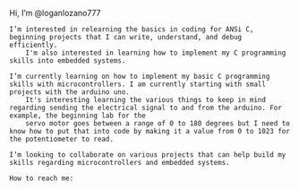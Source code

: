 Hi, I’m @loganlozano777

    I’m interested in relearning the basics in coding for ANSi C, beginning projects that I can write, understand, and debug efficiently. 
        I'm also interested in learning how to implement my C programming skills into embedded systems. 
        
    I’m currently learning on how to implement my basic C programming skills with microcontrollers. I am currently starting with small projects with the arduino uno.
        It's interesting learning the various things to keep in mind regarding sending the electrical signal to and from the arduino. For example, the beginning lab for the
        servo motor goes between a range of 0 to 180 degrees but I need to know how to put that into code by making it a value from 0 to 1023 for the potentiometer to read. 
        
    I’m looking to collaborate on various projects that can help build my skills regarding microcontrollers and embedded systems.

    How to reach me: 

<!---
loganlozano777/loganlozano777 is a ✨ special ✨ repository because its `README.md` (this file) appears on your GitHub profile.
You can click the Preview link to take a look at your changes.
--->

